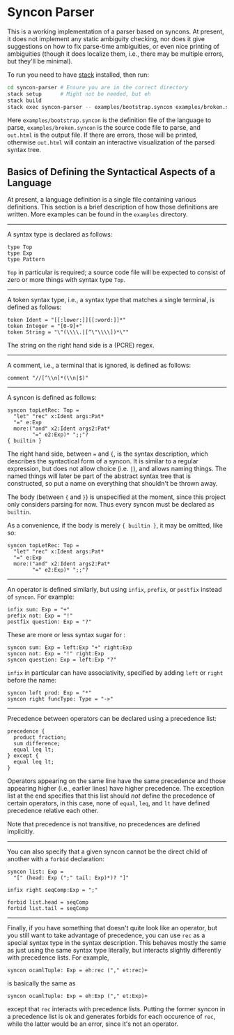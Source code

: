 # Syncon Parser

This is a working implementation of a parser based on syncons. At present, it does not implement
any static ambiguity checking, nor does it give suggestions on how to fix parse-time ambiguities, or
even nice printing of ambiguities (though it does localize them, i.e., there may be multiple errors,
but they'll be minimal).

To run you need to have [stack](https://docs.haskellstack.org/en/stable/README/) installed, then run:

```sh
cd syncon-parser # Ensure you are in the correct directory
stack setup      # Might not be needed, but eh
stack build
stack exec syncon-parser -- examples/bootstrap.syncon examples/broken.syncon out.html
```

Here `examples/bootstrap.syncon` is the definition file of the language to parse, `examples/broken.syncon` is the source code file to parse, and `out.html` is the output file. If there are errors, those will be printed, otherwise `out.html` will contain an interactive visualization of the parsed syntax tree.


## Basics of Defining the Syntactical Aspects of a Language

At present, a language definition is a single file containing various definitions. This section is a brief description of how those definitions are written. More examples can be found in the `examples` directory.

------

A syntax type is declared as follows:

```
type Top
type Exp
type Pattern
```

`Top` in particular is required; a source code file will be expected to consist of zero or more things with syntax type `Top`.

------

A token syntax type, i.e., a syntax type that matches a single terminal, is defined as follows:

```
token Ident = "[[:lower:]][[:word:]]*"
token Integer = "[0-9]+"
token String = "\"(\\\\.|[^\"\\\\])*\""
```

The string on the right hand side is a (PCRE) regex.

------

A comment, i.e., a terminal that is ignored, is defined as follows:

```
comment "//[^\\n]*(\\n|$)"
```

------

A syncon is defined as follows:

```
syncon topLetRec: Top =
  "let" "rec" x:Ident args:Pat*
  "=" e:Exp
  more:("and" x2:Ident args2:Pat*
        "=" e2:Exp)* ";;"?
{ builtin }
```

The right hand side, between `=` and `{`, is the syntax description, which describes the syntactical form of a syncon. It is similar to a regular expression, but does not allow choice (i.e. `|`), and allows naming things. The named things will later be part of the abstract syntax tree that is constructed, so put a name on everything that shouldn't be thrown away.

The body (between `{` and `}`) is unspecified at the moment, since this project only considers parsing for now. Thus every syncon must be declared as `builtin`.

As a convenience, if the body is merely `{ builtin }`, it may be omitted, like so:

```
syncon topLetRec: Top =
  "let" "rec" x:Ident args:Pat*
  "=" e:Exp
  more:("and" x2:Ident args2:Pat*
        "=" e2:Exp)* ";;"?
```

------

An operator is defined similarly, but using `infix`, `prefix`, or `postfix` instead of `syncon`. For example:

```
infix sum: Exp = "+"
prefix not: Exp = "!"
postfix question: Exp = "?"
```

These are more or less syntax sugar for :

```
syncon sum: Exp = left:Exp "+" right:Exp
syncon not: Exp = "!" right:Exp
syncon question: Exp = left:Exp "?"
```

`infix` in particular can have associativity, specified by adding `left` or `right` before the name:

```
syncon left prod: Exp = "*"
syncon right funcType: Type = "->"
```

------

Precedence between operators can be declared using a precedence list:

```
precedence {
  product fraction;
  sum difference;
  equal leq lt;
} except {
  equal leq lt;
}
```

Operators appearing on the same line have the same precedence and those appearing higher (i.e., earlier lines) have higher precedence. The exception list at the end specifies that this list should *not* define the precedence of certain operators, in this case, none of `equal`, `leq`, and `lt` have defined precedence relative each other.

Note that precedence is not transitive, no precedences are defined implicitly.

------

You can also specify that a given syncon cannot be the direct child of another with a `forbid` declaration:

```
syncon list: Exp =
  "[" (head: Exp (";" tail: Exp)*)? "]"

infix right seqComp:Exp = ";"

forbid list.head = seqComp
forbid list.tail = seqComp
```

------

Finally, if you have something that doesn't quite look like an operator, but you still want to take advantage of precedence, you can use `rec` as a special syntax type in the syntax description. This behaves mostly the same as just using the same syntax type literally, but interacts slightly differently with precedence lists. For example,

```
syncon ocamlTuple: Exp = eh:rec ("," et:rec)+
```

is basically the same as

```
syncon ocamlTuple: Exp = eh:Exp ("," et:Exp)+
```

except that `rec` interacts with precedence lists. Putting the former syncon in a precedence list is ok and generates forbids for each occurence of `rec`, while the latter would be an error, since it's not an operator.
